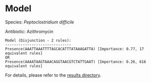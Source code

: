
# Model

Species: *Peptoclostridium difficile*

Antibiotic: Azithromycin

```
Model (Disjunction - 2 rules):
------------------------------
Presence(AAATTAAATTTTAGCACATTTATAAAGATTA) [Importance: 0.77, 17 equivalent rules]
OR
Presence(AAAATAAGTAAACAGGTAACGTCTATTGAAT) [Importance: 0.26, 616 equivalent rules]

```

For details, please refer to the [results directory](../../../../../results/scm_b/peptoclostridium%20difficile/azithromycin/repeat_0/).

